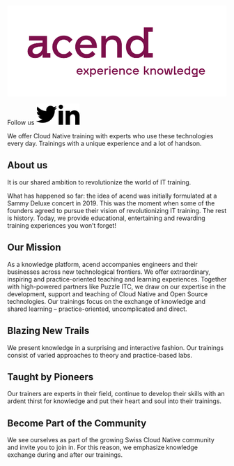 [![acend GmbH](https://raw.githubusercontent.com/acend/.github/main/profile/images/AC-logo-claim-rgb-red.svg)](https://www.acend.ch/en)

Follow us [![Twitter](https://raw.githubusercontent.com/acend/.github/main/profile/images/twitter.svg)](https://twitter.com/acendch) [![LinkedIn](https://raw.githubusercontent.com/acend/.github/main/profile/images/linkedin.svg)](https://ch.linkedin.com/company/acendch)

We offer Cloud Native training with experts who use these technologies every day. Trainings with a unique experience and a lot of handson.

## About us

It is our shared ambition to revolutionize the world of IT training.

What has happened so far: the idea of acend was initially formulated at a Sammy Deluxe concert in 2019. This was the moment when some of the founders agreed to pursue their vision of revolutionizing IT training. The rest is history. Today, we provide educational, entertaining and rewarding training experiences you won’t forget!

## Our Mission

As a knowledge platform, acend accompanies engineers and their businesses across new technological frontiers. We offer extraordinary, inspiring and practice-oriented teaching and learning experiences. Together with high-powered partners like Puzzle ITC, we draw on our expertise in the development, support and teaching of Cloud Native and Open Source technologies. Our trainings focus on the exchange of knowledge and shared learning – practice-oriented, uncomplicated and direct.

## Blazing New Trails

We present knowledge in a surprising and interactive fashion. Our trainings consist of varied approaches to theory and practice-based labs.

## Taught by Pioneers

Our trainers are experts in their field, continue to develop their skills with an ardent thirst for knowledge and put their heart and soul into their trainings.

## Become Part of the Community

We see ourselves as part of the growing Swiss Cloud Native community and invite you to join in. For this reason, we emphasize knowledge exchange during and after our trainings.
